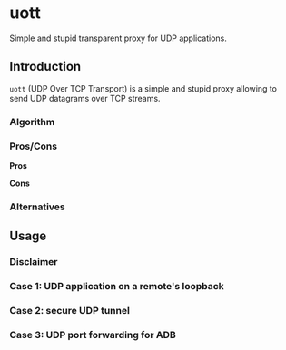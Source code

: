 # uott

Simple and stupid transparent proxy for UDP applications.

## Introduction

`uott` (UDP Over TCP Transport) is a simple and stupid proxy allowing to send UDP
datagrams over TCP streams.

### Algorithm

### Pros/Cons

**Pros**

**Cons**

### Alternatives

## Usage

### Disclaimer

### Case 1: UDP application on a remote's loopback

### Case 2: secure UDP tunnel

### Case 3: UDP port forwarding for ADB
